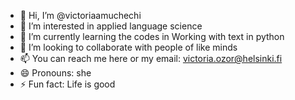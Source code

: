 - 👋 Hi, I’m @victoriaamuchechi
- 👀 I’m interested in applied language science 
- 🌱 I’m currently learning the codes in Working with text in python
- 💞️ I’m looking to collaborate with people of like minds
- 📫 You can reach me here or my email: victoria.ozor@helsinki.fi
- 😄 Pronouns: she
- ⚡ Fun fact: Life is good

<!---
victoriaamuchechi/victoriaamuchechi is a ✨ special ✨ repository because its `README.md` (this file) appears on your GitHub profile.
You can click the Preview link to take a look at your changes.
--->
